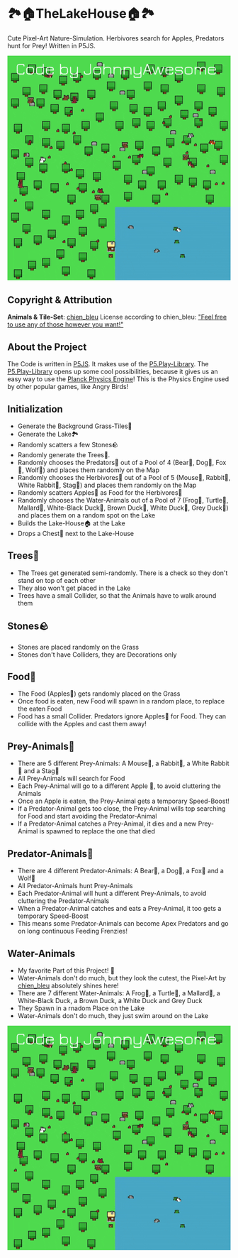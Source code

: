 # 🏞️🏠TheLakeHouse🏠🏞️
Cute Pixel-Art Nature-Simulation. Herbivores search for Apples, Predators hunt for Prey! Written in P5JS.



![TheLakeHouse](https://raw.githubusercontent.com/johnnyawesome/TheLakeHouse/main/TheLakeHouse/DemoImages/TheLakeHouse.gif)

## Copyright & Attribution

**Animals & Tile-Set**: [chien_bleu](https://chien-bleu.itch.io/) License according to chien_bleu: ["Feel free to use any of those however you want!"](https://chien-bleu.itch.io/forest-animals)

## About the Project

The Code is written in [P5JS](https://p5js.org/). It makes use of the [P5.Play-Library](https://p5play.org/).
The [P5.Play-Library](https://p5play.org/) opens up some cool possibilities, because it gives us an easy way to use the [Planck Physics Engine](https://piqnt.com/planck.js/)! This is the Physics Engine used by other popular games, like Angry Birds!

## Initialization

- Generate the Background Grass-Tiles🌱
- Generate the Lake🏞️
- Randomly scatters a few Stones🪨
- Randomly generate the Trees🌳.
- Randomly chooses the Predators🐺 out of a Pool of 4 (Bear🐻, Dog🐶, Fox🦊, Wolf🐺) and places them randomly on the Map
- Randomly chooses the Herbivores🐰 out of a Pool of 5 (Mouse🐁, Rabbit🐰, White Rabbit🐰, Stag🦌) and places them randomly on the Map
- Randomly scatters Apples🍎 as Food for the Herbivores🐰
- Randomly chooses the Water-Animals out of a Pool of 7 (Frog🐸, Turtle🐢, Mallard🦆, White-Black Duck🦆, Brown Duck🦆, White Duck🦆, Grey Duck🦆) and places them on a random spot on the Lake
- Builds the Lake-House🏠 at the Lake
- Drops a Chest🎁 next to the Lake-House

## Trees🌳

- The Trees get generated semi-randomly. There is a check so they don't stand on top of each other
- They also won't get placed in the Lake
- Trees have a small Collider, so that the Animals have to walk around them

## Stones🪨

- Stones are placed randomly on the Grass
- Stones don't have Colliders, they are Decorations only

## Food🍎

- The Food (Apples🍎) gets randomly placed on the Grass
- Once food is eaten, new Food will spawn in a random place, to replace the eaten Food
- Food has a small Collider. Predators ignore Apples🍎 for Food. They can collide with the Apples and cast them away!

## Prey-Animals🐰

- There are 5 different Prey-Animals: A Mouse🐁, a Rabbit🐰, a White Rabbit🐰 and a Stag🦌
- All Prey-Animals will search for Food
- Each Prey-Animal will go to a different Apple 🍎, to avoid cluttering the Animals
- Once an Apple is eaten, the Prey-Animal gets a temporary Speed-Boost!
- If a Predator-Animal gets too close, the Prey-Animal wills top searching for Food and start avoiding the Predator-Animal
- If a Predator-Animal catches a Prey-Animal, it dies and a new Prey-Animal is spawned to replace the one that died

## Predator-Animals🐺

- There are 4 different Predator-Animals: A Bear🐻, a Dog🐶, a Fox🦊 and a Wolf🐺
- All Predator-Animals hunt Prey-Animals
- Each Predator-Animal will hunt a different Prey-Animals, to avoid cluttering the Predator-Animals
- When a Predator-Animal catches and eats a Prey-Animal, it too gets a temporary Speed-Boost
- This means some Predator-Animals can become Apex Predators and go on long continuous Feeding Frenzies!

## Water-Animals

- My favorite Part of this Project! 💙
- Water-Animals don't do much, but they look the cutest, the Pixel-Art by [chien_bleu](https://chien-bleu.itch.io/) absolutely shines here!
- There are 7 different Water-Animals: A Frog🐸, a Turtle🐢, a Mallard🦆, a White-Black Duck, a Brown Duck, a White Duck and  Grey Duck
- They Spawn in a rnadom Place on the Lake
- Water-Animals don't do much, they just swim around on the Lake

![TheLakeHouse](https://raw.githubusercontent.com/johnnyawesome/TheLakeHouse/main/TheLakeHouse/DemoImages/TheLakeHouse.gif)
